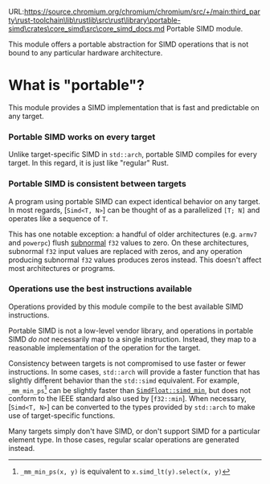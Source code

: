 URL:https://source.chromium.org/chromium/chromium/src/+/main:third_party\rust-toolchain\lib\rustlib\src\rust\library\portable-simd\crates\core_simd\src\core_simd_docs.md
Portable SIMD module.

This module offers a portable abstraction for SIMD operations
that is not bound to any particular hardware architecture.

# What is "portable"?

This module provides a SIMD implementation that is fast and predictable on any target.

### Portable SIMD works on every target

Unlike target-specific SIMD in `std::arch`, portable SIMD compiles for every target.
In this regard, it is just like "regular" Rust.

### Portable SIMD is consistent between targets

A program using portable SIMD can expect identical behavior on any target.
In most regards, [`Simd<T, N>`] can be thought of as a parallelized `[T; N]` and operates like a sequence of `T`.

This has one notable exception: a handful of older architectures (e.g. `armv7` and `powerpc`) flush [subnormal](`f32::is_subnormal`) `f32` values to zero.
On these architectures, subnormal `f32` input values are replaced with zeros, and any operation producing subnormal `f32` values produces zeros instead.
This doesn't affect most architectures or programs.

### Operations use the best instructions available

Operations provided by this module compile to the best available SIMD instructions.

Portable SIMD is not a low-level vendor library, and operations in portable SIMD _do not_ necessarily map to a single instruction.
Instead, they map to a reasonable implementation of the operation for the target.

Consistency between targets is not compromised to use faster or fewer instructions.
In some cases, `std::arch` will provide a faster function that has slightly different behavior than the `std::simd` equivalent.
For example, `_mm_min_ps`[^1] can be slightly faster than [`SimdFloat::simd_min`](`num::SimdFloat::simd_min`), but does not conform to the IEEE standard also used by [`f32::min`].
When necessary, [`Simd<T, N>`] can be converted to the types provided by `std::arch` to make use of target-specific functions.

Many targets simply don't have SIMD, or don't support SIMD for a particular element type.
In those cases, regular scalar operations are generated instead.

[^1]: `_mm_min_ps(x, y)` is equivalent to `x.simd_lt(y).select(x, y)`
